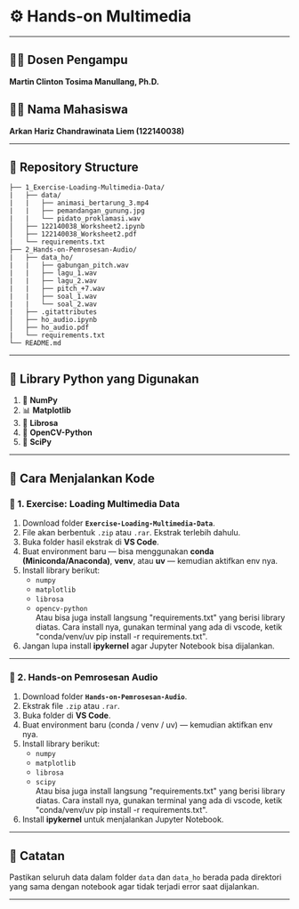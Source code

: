 # ⚙️ Hands-on Multimedia  

---

## 👨‍🏫 Dosen Pengampu  
**Martin Clinton Tosima Manullang, Ph.D.**

## 👨‍💻 Nama Mahasiswa  
**Arkan Hariz Chandrawinata Liem (122140038)**

---

## 📂 Repository Structure  

```
├── 1_Exercise-Loading-Multimedia-Data/
|   ├── data/
|   |   ├── animasi_bertarung_3.mp4
|   |   ├── pemandangan_gunung.jpg
|   |   └── pidato_proklamasi.wav
│   ├── 122140038_Worksheet2.ipynb        
│   ├── 122140038_Worksheet2.pdf
|   └── requirements.txt         
├── 2_Hands-on-Pemrosesan-Audio/
|   ├── data_ho/
|   |   ├── gabungan_pitch.wav
|   |   ├── lagu_1.wav
|   |   ├── lagu_2.wav
|   |   ├── pitch_+7.wav
|   |   ├── soal_1.wav
|   |   └── soal_2.wav
|   ├── .gitattributes     
│   ├── ho_audio.ipynb
│   ├── ho_audio.pdf
|   └── requirements.txt
└── README.md              
```


---

## 🧠 Library Python yang Digunakan  
1. 🧮 **NumPy**  
2. 📊 **Matplotlib**  
3. 🎵 **Librosa**  
4. 🎥 **OpenCV-Python**  
5. 🔬 **SciPy**

---

## 🚀 Cara Menjalankan Kode  

### 🔹 1. Exercise: Loading Multimedia Data  
1. Download folder **`Exercise-Loading-Multimedia-Data`**.  
2. File akan berbentuk `.zip` atau `.rar`. Ekstrak terlebih dahulu.  
3. Buka folder hasil ekstrak di **VS Code**.  
4. Buat environment baru — bisa menggunakan **conda (Miniconda/Anaconda)**, **venv**, atau **uv** — kemudian aktifkan env nya.  
5. Install library berikut:  
   - `numpy`  
   - `matplotlib`  
   - `librosa`  
   - `opencv-python` <br>
   Atau bisa juga install langsung "requirements.txt" yang berisi library diatas.
   Cara install nya, gunakan terminal yang ada di vscode, ketik "conda/venv/uv pip install -r requirements.txt".
6. Jangan lupa install **ipykernel** agar Jupyter Notebook bisa dijalankan.  

---

### 🔹 2. Hands-on Pemrosesan Audio  
1. Download folder **`Hands-on-Pemrosesan-Audio`**.  
2. Ekstrak file `.zip` atau `.rar`.  
3. Buka folder di **VS Code**.  
4. Buat environment baru (conda / venv / uv) — kemudian aktifkan env nya.  
5. Install library berikut:  
   - `numpy`  
   - `matplotlib`  
   - `librosa`  
   - `scipy` <br>
   Atau bisa juga install langsung "requirements.txt" yang berisi library diatas.
   Cara install nya, gunakan terminal yang ada di vscode, ketik "conda/venv/uv pip install -r requirements.txt".
6. Install **ipykernel** untuk menjalankan Jupyter Notebook.  

---

## 🌌 Catatan  
Pastikan seluruh data dalam folder `data` dan `data_ho` berada pada direktori yang sama dengan notebook agar tidak terjadi error saat dijalankan.  

---

